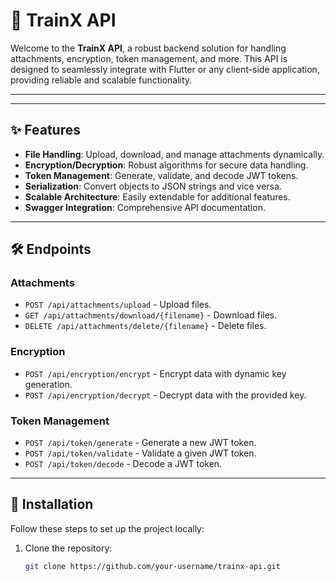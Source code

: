 # 🚀 TrainX API

Welcome to the **TrainX API**, a robust backend solution for handling attachments, encryption, token management, and more. This API is designed to seamlessly integrate with Flutter or any client-side application, providing reliable and scalable functionality.

---

---

## ✨ Features

- **File Handling**: Upload, download, and manage attachments dynamically.
- **Encryption/Decryption**: Robust algorithms for secure data handling.
- **Token Management**: Generate, validate, and decode JWT tokens.
- **Serialization**: Convert objects to JSON strings and vice versa.
- **Scalable Architecture**: Easily extendable for additional features.
- **Swagger Integration**: Comprehensive API documentation.

---

## 🛠 Endpoints

### Attachments
- `POST /api/attachments/upload` - Upload files.
- `GET /api/attachments/download/{filename}` - Download files.
- `DELETE /api/attachments/delete/{filename}` - Delete files.

### Encryption
- `POST /api/encryption/encrypt` - Encrypt data with dynamic key generation.
- `POST /api/encryption/decrypt` - Decrypt data with the provided key.

### Token Management
- `POST /api/token/generate` - Generate a new JWT token.
- `POST /api/token/validate` - Validate a given JWT token.
- `POST /api/token/decode` - Decode a JWT token.

---

## 🚀 Installation

Follow these steps to set up the project locally:

1. Clone the repository:
   ```bash
   git clone https://github.com/your-username/trainx-api.git
